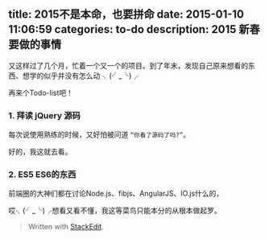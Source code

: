 title: 2015不是本命，也要拼命
date: 2015-01-10 11:06:59
categories: to-do
description: 2015 新春要做的事情
---

又这样过了几个月，忙着一个又一个的项目。到了年末，发现自己原来想看的东西、想学的似乎并没有怎么动 ╮(╯_╰)╭

再来个Todo-list吧！

### 1. 拜读 jQuery 源码

每次说使用熟练的时候，又好怕被问道 `“你看了源码了吗?”`。

好的，我这就去看。

### 2. ES5 ES6的东西

前端圈的大神们都在讨论Node.js、fibjs、AngularJS、IO.js什么的，

哎╮(╯_╰)╭想看又看不懂，我这等菜鸟只能本分的从根本做起罗。

> Written with [StackEdit](https://stackedit.io/).
